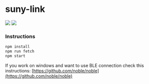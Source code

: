 # suny-link
![](https://img.shields.io/travis/com/lamsd/suny-link) ![](https://img.shields.io/github/license/lamsd/suny-link)

### Instructions
```bash
npm install
npm run fetch
npm start
```

If you work on windows and want to use BLE connection check this instructions: [https://github.com/noble/noble](https://github.com/noble/noble)
